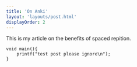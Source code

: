 ```yaml
---
title: 'On Anki'
layout: 'layouts/post.html'
displayOrder: 2
---
```


This is my article on the benefits of spaced repition.

```clike
void main(){
    printf("test post please ignore\n");
}
```